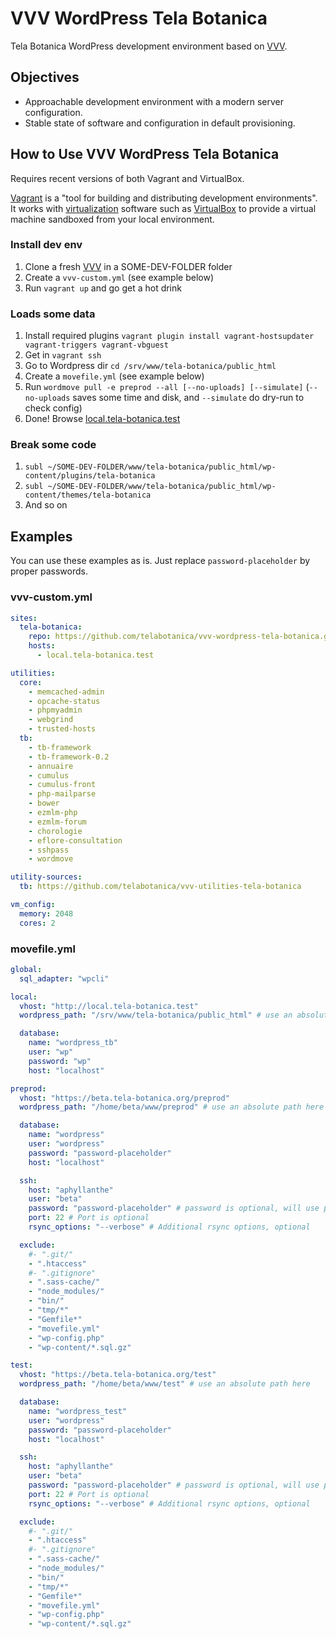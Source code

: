 # VVV WordPress Tela Botanica

Tela Botanica WordPress development environment based on [VVV](https://github.com/Varying-Vagrant-Vagrants/VVV).

## Objectives

* Approachable development environment with a modern server configuration.
* Stable state of software and configuration in default provisioning.

## How to Use VVV WordPress Tela Botanica

Requires recent versions of both Vagrant and VirtualBox.

[Vagrant](https://www.vagrantup.com) is a "tool for building and distributing development environments". It works with [virtualization](https://en.wikipedia.org/wiki/X86_virtualization) software such as [VirtualBox](https://www.virtualbox.org/) to provide a virtual machine sandboxed from your local environment.

### Install dev env
1. Clone a fresh [VVV](https://github.com/Varying-Vagrant-Vagrants/VVV) in a SOME-DEV-FOLDER folder
1. Create a `vvv-custom.yml` (see example below)
1. Run `vagrant up` and go get a hot drink

### Loads some data
1. Install required plugins `vagrant plugin install vagrant-hostsupdater vagrant-triggers vagrant-vbguest`
1. Get in `vagrant ssh`
1. Go to Wordpress dir `cd /srv/www/tela-botanica/public_html`
1. Create a `movefile.yml` (see example below)
1. Run `wordmove pull -e preprod --all [--no-uploads] [--simulate]` (`--no-uploads` saves some time and disk, and `--simulate` do dry-run to check config)
1. Done! Browse [local.tela-botanica.test](http://local.tela-botanica.test)

### Break some code
1. `subl ~/SOME-DEV-FOLDER/www/tela-botanica/public_html/wp-content/plugins/tela-botanica`
1. `subl ~/SOME-DEV-FOLDER/www/tela-botanica/public_html/wp-content/themes/tela-botanica`
1. And so on

## Examples
You can use these examples as is. Just replace `password-placeholder` by proper passwords.

### vvv-custom.yml
```yml
sites:
  tela-botanica:
    repo: https://github.com/telabotanica/vvv-wordpress-tela-botanica.git
    hosts:
      - local.tela-botanica.test

utilities:
  core:
    - memcached-admin
    - opcache-status
    - phpmyadmin
    - webgrind
    - trusted-hosts
  tb:
    - tb-framework
    - tb-framework-0.2
    - annuaire
    - cumulus
    - cumulus-front
    - php-mailparse
    - bower
    - ezmlm-php
    - ezmlm-forum
    - chorologie
    - eflore-consultation
    - sshpass
    - wordmove

utility-sources:
  tb: https://github.com/telabotanica/vvv-utilities-tela-botanica

vm_config:
  memory: 2048
  cores: 2

```

### movefile.yml
```yml
global:
  sql_adapter: "wpcli"

local:
  vhost: "http://local.tela-botanica.test"
  wordpress_path: "/srv/www/tela-botanica/public_html" # use an absolute path here

  database:
    name: "wordpress_tb"
    user: "wp"
    password: "wp"
    host: "localhost"

preprod:
  vhost: "https://beta.tela-botanica.org/preprod"
  wordpress_path: "/home/beta/www/preprod" # use an absolute path here

  database:
    name: "wordpress"
    user: "wordpress"
    password: "password-placeholder"
    host: "localhost"

  ssh:
    host: "aphyllanthe"
    user: "beta"
    password: "password-placeholder" # password is optional, will use public keys if available.
    port: 22 # Port is optional
    rsync_options: "--verbose" # Additional rsync options, optional

  exclude:
    #- ".git/"
    - ".htaccess"
    #- ".gitignore"
    - ".sass-cache/"
    - "node_modules/"
    - "bin/"
    - "tmp/*"
    - "Gemfile*"
    - "movefile.yml"
    - "wp-config.php"
    - "wp-content/*.sql.gz"

test:
  vhost: "https://beta.tela-botanica.org/test"
  wordpress_path: "/home/beta/www/test" # use an absolute path here

  database:
    name: "wordpress_test"
    user: "wordpress"
    password: "password-placeholder"
    host: "localhost"

  ssh:
    host: "aphyllanthe"
    user: "beta"
    password: "password-placeholder" # password is optional, will use public keys if available.
    port: 22 # Port is optional
    rsync_options: "--verbose" # Additional rsync options, optional

  exclude:
    #- ".git/"
    - ".htaccess"
    #- ".gitignore"
    - ".sass-cache/"
    - "node_modules/"
    - "bin/"
    - "tmp/*"
    - "Gemfile*"
    - "movefile.yml"
    - "wp-config.php"
    - "wp-content/*.sql.gz"
```
